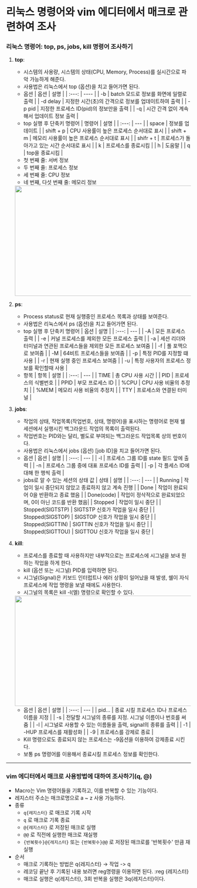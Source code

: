 #  리눅스 명령어와 vim 에디터에서 매크로 관련하여 조사


### 리눅스 명령어: top, ps, jobs, kill 명령어 조사하기

1) __top__:
   * 시스템의 사용량, 시스템의 상태(CPU, Memory, Process)를 실시간으로 파악 가능하게 해준다.
   * 사용법은 리눅스에서 top (옵션)을 치고 들어가면 된다.
   * 옵션
      | 옵션 | 설명 |
      | :---: | ---- |
      | -b | batch 모드로 정보를 화면에 일렬로 출력 |
      | -d delay | 지정한 시간(초)의 간격으로 정보를 업데이트하여 출력 |
      | -p pid | 지정한 프로세스 ID(pid)의 정보만을 출력 |
      | -q | 시간 간격 없이 계속해서 업데이트 정보 출력 |
   * top 실행 후 단축키 명령어
      | 명령어 | 설명 |
      | :---: | --- |
      | space | 정보를 업데이트 |
      | shift + p | CPU 사용률이 높은 프로세스 순서대로 표시 |
      | shift + m | 메모리 사용률이 높은 프로세스 순서대로 표시 |
      | shifr + t | 프로세스가 돌아가고 있는 시간 순서대로 표시 |
      | k | 프로세스를 종료시킴 |
      | h | 도움말 |
      | q | top을 종료시킴 |
    * 첫 번째 줄: 서버 정보
    * 두 번째 줄: 프로세스 정보
    * 세 번째 줄: CPU 정보
    * 네 번쨰, 다섯 번쨰 줄: 메모리 정보
    
    <img src="https://user-images.githubusercontent.com/106818132/171907650-d5252386-e47e-4911-b08b-b6cda69745c4.jpg" width="500" height="300">

   
2) __ps__:
   * Process status로 현재 실행중인 프로세스 목록과 상태를 보여준다. 
   * 사용법은 리눅스에서 ps (옵션)을 치고 들어가면 된다. 
   * top 실행 후 단축키 명령어
      | 옵션 | 설명 |
      | :---: | --- |
      | -A | 모든 프로세스 출력 |
      | -e | 커널 프로세스를 제외한 모든 프로세스 출력 |
      | -a | 세션 리더와 터미널과 연관된 프로세스들을 제외한 모든 프로세스 보여줌 |
      | -f | 풀 포맥으로 보여줌 |
      | -M | 64비트 프로세스들을 보여줌 |
      | -p | 특정 PID를 지정할 떄 사용 |
      | -r | 현재 실행 중인 프로세스 보여줌 |
      | -u | 특정 사용자의 프로세스 정보를 확인할때 사용 |
   * 항목
      | 항목 | 설명 |
      | :---: | --- |
      | TIME | 총 CPU 사용 시간 |
      | PID | 프로세스의 식별번호 |
      | PPID | 부모 프로세스 ID |
      | %CPU | CPU 사용 비율의 추정치 |
      | %MEM | 메모리 사용 비율의 추정치 |
      | TTY | 프로세스와 연결된 터미널 |
      
3) __jobs__:
   * 작업의 상태, 작업목록(작업번호, 상태, 명령어)을 표시하는 명령어로 현재 쉘 세션에서 실행시킨 백그라운드 작업의 목록이 출력된다.
   * 작업번호는 PID와는 달리, 별도로 부여되는 백그라운드 작업목록 상의 번호이다.
   * 사용법은 리눅스에서 jobs (옵션) [job ID]을 치고 들어가면 된다. 
   * 옵션
      | 옵션 | 설명 |
      | :---: | --- |
      | -l | 프로세스 그룹 ID를 state 필드 앞에 출력 |
      | -n | 프로세스 그룹 중에 대표 프로세스 ID를 출력 |
      | -p | 각 플세스 ID에 대해 한 행씩 출력 |
   * jobs로 알 수 있는 세션의 상태 값
      | 상태 | 설명 |
      | :---: | --- |
      | Running | 작업이 일시 중단되지 않았고 종료하지 않고 계속 진행 |
      | Done | 작업이 완료되어 0을 반환하고 종료 했음 |
      | Done(code) | 작업이 정삭적으로 완료되었으며, 0이 아닌 코드를 반환 했음|
      | Stopped | 작업이 일시 중단 |
      | Stopped(SIGTSTP) | SIGTSTP 신호가 작업을 일시 중단 |
      | Stopped(SIGSTOP) | SIGSTOP 신호가 작업을 일시 중단 |
      | Stopped(SIGTTIN) | SIGTTIN 신호가 작업을 일시 중단 |
      | Stopped(SIGTTOU) | SIGTTOU 신호가 작업을 일시 중단 |
      
4) __kill__:
   * 프로세스를 종료할 때 사용하지만 내부적으로는 프로세스에 시그널을 보내 원하는 작업을 하게 한다.
   * kill (옵션 또는 시그널) PID를 입력하면 된다. 
   * 시그널(Signal)은 키보드 인터럽트나 에러 상황이 일어났을 때 발생, 쉘이 자식 프로세스에 작업 명령을 보낼 때에도 사용한다.
   * 시그널의 목록은 kill -l(엘) 명령으로 확인할 수 있다.
   
   <img src="https://user-images.githubusercontent.com/106818132/172007867-690f5121-f13d-4279-aafe-2b24089aef90.png" width="500" height="300">
   
   * 옵션
      | 옵션 | 설명 |
      | :---: | --- |
      | pid... | 종료 시킬 프로세스 ID나 프로세스 이름을 지정 |
      | -s | 전달할 시그널의 종류를 지정. 시그널 이름이나 번호를 써줌 |
      | -l | 시그널로 사용할 수 있는 이름들을 출력, signal의 종류를 출력 |
      | -1 | -HUP 프로세스를 재활성화 |
      | -9 | 프로세스를 강제로 종료 |
   * Kill 명령으로도 종료되지 않는 프로세스는 -9옵션을 이용하여 강제종료 시킨다. 
   * 보통 ps 명령어를 이용해서 종료시킬 프로세스 정보를 확인한다.

---
### vim 에디터에서 매크로 사용방법에 대하여 조사하기(q, @)

* Macro는 Vim 명령어들을 기록하고, 이를 반복할 수 있는 기능이다.
* 레지스터 주소는 매크로명으로 a ~ z 사용 가능하다.
* 종류
  * `q{레지스터}` 로 매크로 기록 시작
  * `q` 로 매크로 기록 종료
  * `@{레지스터}` 로 저장된 매크로 실행
  * `@@` 로 직전에 실행한 매크로 재실행
  * `{반복횟수}@{레지스터}` 또는 `{반복횟수}@@` 로 저장된 매크로를 '반복횟수' 만큼 재실행
* 순서
  * 매크로 기록하는 방법은 q{레지스터} -> 작업 -> q
  * 레코딩 끝난 후 기록된 내용 보려면 reg명령을 이용하면 된다. :reg {레지스터}
  * 매크로 실행은 q{레지스터}, 3회 반복을 실행은 3q{레지스터}이다.
